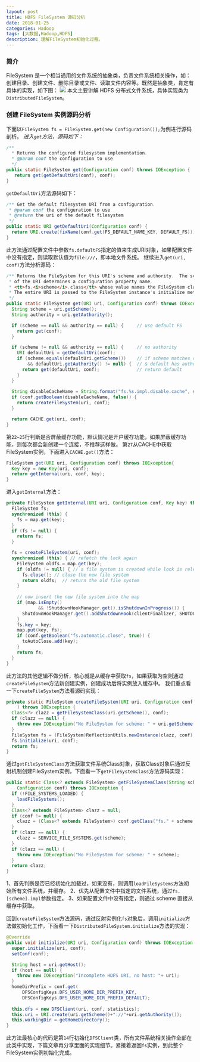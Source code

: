```yaml
---
layout: post
title: HDFS FileSystem 源码分析
date: 2018-01-25
categories: Hadoop
tags: [大数据,Hadoop,HDFS]
description: 理解FileSystem初始化过程。
---
```

### 简介
FileSystem 是一个相当通用的文件系统的抽象类，负责文件系统相关操作，如：创建目录、创建文件、删除目录或文件、读取文件内容等。既然是抽象类，肯定有具体的实现，如下图：
![](index_files/2df98983-d741-4ff2-9c25-859633ecc19a.png)
本文主要讲解 HDFS 分布式文件系统，具体实现类为`DistributedFileSystem`。
 
### 创建 FileSystem 实例源码分析
下面以`FileSystem fs = FileSystem.get(new Configuration());`为例进行源码剖析。
*进入`get`方法，源码如下：*
```java
/**
  * Returns the configured filesystem implementation.
  * @param conf the configuration to use
  */
public static FileSystem get(Configuration conf) throws IOException {
   return get(getDefaultUri(conf), conf);
}
```
`getDefaultUri`方法源码如下：
```java
/** Get the default filesystem URI from a configuration.
 * @param conf the configuration to use
 * @return the uri of the default filesystem
 */
public static URI getDefaultUri(Configuration conf) {
  return URI.create(fixName(conf.get(FS_DEFAULT_NAME_KEY, DEFAULT_FS)));
}
```
此方法通过配置文件中参数`fs.defaultFS`指定的值来生成URI对象，如果配置文件中没有指定，则读取默认值为`file:///`，即本地文件系统。
继续进入`get(uri, conf)`方法分析源码：
```java
/** Returns the FileSystem for this URI's scheme and authority.  The scheme
 * of the URI determines a configuration property name,
 * <tt>fs.<i>scheme</i>.class</tt> whose value names the FileSystem class.
 * The entire URI is passed to the FileSystem instance's initialize method.
 */
public static FileSystem get(URI uri, Configuration conf) throws IOException {
  String scheme = uri.getScheme();
  String authority = uri.getAuthority();

  if (scheme == null && authority == null) {     // use default FS
    return get(conf);
  }

  if (scheme != null && authority == null) {     // no authority
    URI defaultUri = getDefaultUri(conf);
    if (scheme.equals(defaultUri.getScheme())    // if scheme matches default
        && defaultUri.getAuthority() != null) {  // & default has authority
      return get(defaultUri, conf);              // return default
    }
  }
  
  String disableCacheName = String.format("fs.%s.impl.disable.cache", scheme);
  if (conf.getBoolean(disableCacheName, false)) {
    return createFileSystem(uri, conf);
  }

  return CACHE.get(uri, conf);
}
```
第`22~25`行判断是否屏蔽缓存功能，默认情况是开户缓存功能，如果屏蔽缓存功能，则每次都会新创建一个连接，不推荐这样做。
第`27`从CACHE中获取FileSystem实例，下面进入`CACHE.get()`方法：
```java
FileSystem get(URI uri, Configuration conf) throws IOException{
  Key key = new Key(uri, conf);
  return getInternal(uri, conf, key);
}
```
进入`getInternal`方法：
```java
private FileSystem getInternal(URI uri, Configuration conf, Key key) throws IOException{
  FileSystem fs;
  synchronized (this) {
    fs = map.get(key);
  }
  if (fs != null) {
    return fs;
  }

  fs = createFileSystem(uri, conf);
  synchronized (this) { // refetch the lock again
    FileSystem oldfs = map.get(key);
    if (oldfs != null) { // a file system is created while lock is releasing
      fs.close(); // close the new file system
      return oldfs;  // return the old file system
    }
    
    // now insert the new file system into the map
    if (map.isEmpty()
            && !ShutdownHookManager.get().isShutdownInProgress()) {
      ShutdownHookManager.get().addShutdownHook(clientFinalizer, SHUTDOWN_HOOK_PRIORITY);
    }
    fs.key = key;
    map.put(key, fs);
    if (conf.getBoolean("fs.automatic.close", true)) {
      toAutoClose.add(key);
    }
    return fs;
  }
}
```
此方法的其他逻辑不做分析，核心就是从缓存中获取`fs`，如果获取为空则通过`createFileSystem`方法新创建实例，创建成功后将实例放入缓存中。
我们重点看一下`createFileSystem`方法看源码实现：
```java
private static FileSystem createFileSystem(URI uri, Configuration conf
    ) throws IOException {
  Class<?> clazz = getFileSystemClass(uri.getScheme(), conf);
  if (clazz == null) {
    throw new IOException("No FileSystem for scheme: " + uri.getScheme());
  }
  FileSystem fs = (FileSystem)ReflectionUtils.newInstance(clazz, conf);
  fs.initialize(uri, conf);
  return fs;
}
```
通过`getFileSystemClass`方法获取文件系统Class对象，获取Class对象后通过反射机制创建FileSystem实例，下面看一下`getFileSystemClass`方法源码实现：
```java
public static Class<? extends FileSystem> getFileSystemClass(String scheme,
    Configuration conf) throws IOException {
  if (!FILE_SYSTEMS_LOADED) {
    loadFileSystems();
  }
  Class<? extends FileSystem> clazz = null;
  if (conf != null) {
    clazz = (Class<? extends FileSystem>) conf.getClass("fs." + scheme + ".impl", null);
  }
  if (clazz == null) {
    clazz = SERVICE_FILE_SYSTEMS.get(scheme);
  }
  if (clazz == null) {
    throw new IOException("No FileSystem for scheme: " + scheme);
  }
  return clazz;
}
```
1、首先判断是否已经初始化加载过，如果没有，则调用`loadFileSystems`方法初始所有文件系统，并缓存。
2、优先从配置文件中指定的文件系统，通过`fs.[scheme].impl`参数指定。
3、如果配置文件中没有指定，则通过 scheme 直接从缓存中获取。

回到`createFileSystem`方法源码，通过反射实例化`fs`对象后，调用`initialize`方法做初始化工作，下面看一下`DistributedFileSystem.initialize`方法的实现：
```java
@Override
public void initialize(URI uri, Configuration conf) throws IOException {
  super.initialize(uri, conf);
  setConf(conf);

  String host = uri.getHost();
  if (host == null) {
    throw new IOException("Incomplete HDFS URI, no host: "+ uri);
  }
  homeDirPrefix = conf.get(
      DFSConfigKeys.DFS_USER_HOME_DIR_PREFIX_KEY,
      DFSConfigKeys.DFS_USER_HOME_DIR_PREFIX_DEFAULT);
  
  this.dfs = new DFSClient(uri, conf, statistics);
  this.uri = URI.create(uri.getScheme()+"://"+uri.getAuthority());
  this.workingDir = getHomeDirectory();
}
```
此方法最核心的代码是第`14`行初始化`DFSClient`类，所有文件系统相关操作全部在此类中实现，下篇文章再分享里面的实现细节。紧接着返回`fs`实例，到此整个FileSystem实例初始化完成。
